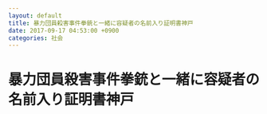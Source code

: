 ```yaml
---
layout: default
title: 暴力団員殺害事件拳銃と一緒に容疑者の名前入り証明書神戸
date: 2017-09-17 04:53:00 +0900
categories: 社会
---
```


# 暴力団員殺害事件拳銃と一緒に容疑者の名前入り証明書神戸

